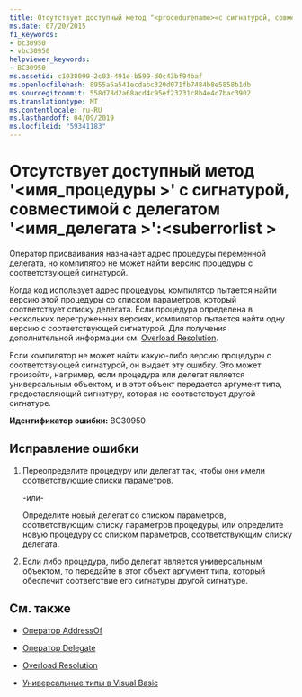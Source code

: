 ```yaml
---
title: Отсутствует доступный метод "<procedurename>«с сигнатурой, совместимой с делегатом»<delegatename>":<suberrorlist>
ms.date: 07/20/2015
f1_keywords:
- bc30950
- vbc30950
helpviewer_keywords:
- BC30950
ms.assetid: c1938099-2c03-491e-b599-d0c43bf94baf
ms.openlocfilehash: 8955a5a541ecdabc320d071fb7484b8e5858b1db
ms.sourcegitcommit: 558d78d2a68acd4c95ef23231c8b4e4c7bac3902
ms.translationtype: MT
ms.contentlocale: ru-RU
ms.lasthandoff: 04/09/2019
ms.locfileid: "59341183"
---
```

# <a name="no-accessible-method-procedurename-has-a--signature-compatible-with-delegate-delegatenamesuberrorlist"></a>Отсутствует доступный метод '\<имя_процедуры >' с сигнатурой, совместимой с делегатом '\<имя_делегата >':\<suberrorlist >
Оператор присваивания назначает адрес процедуры переменной делегата, но компилятор не может найти версию процедуры с соответствующей сигнатурой.  
  
 Когда код использует адрес процедуры, компилятор пытается найти версию этой процедуры со списком параметров, который соответствует списку делегата. Если процедура определена в нескольких перегруженных версиях, компилятор пытается найти одну версию с соответствующей сигнатурой. Для получения дополнительной информации см. [Overload Resolution](../../visual-basic/programming-guide/language-features/procedures/overload-resolution.md).  
  
 Если компилятор не может найти какую-либо версию процедуры с соответствующей сигнатурой, он выдает эту ошибку. Это может произойти, например, если процедура или делегат является универсальным объектом, и в этот объект передается аргумент типа, предоставляющий сигнатуру, которая не соответствует другой сигнатуре.  
  
 **Идентификатор ошибки:** BC30950  
  
## <a name="to-correct-this-error"></a>Исправление ошибки  
  
1. Переопределите процедуру или делегат так, чтобы они имели соответствующие списки параметров.  
  
     -или-  
  
     Определите новый делегат со списком параметров, соответствующим списку параметров процедуры, или определите новую процедуру со списком параметров, соответствующим списку делегата.  
  
2. Если либо процедура, либо делегат является универсальным объектом, то передайте в этот объект аргумент типа, который обеспечит соответствие его сигнатуры другой сигнатуре.  
  
## <a name="see-also"></a>См. также

- [Оператор AddressOf](../../visual-basic/language-reference/operators/addressof-operator.md)
- [Оператор Delegate](../../visual-basic/language-reference/statements/delegate-statement.md)

- [Overload Resolution](../../visual-basic/programming-guide/language-features/procedures/overload-resolution.md)
- [Универсальные типы в Visual Basic](../../visual-basic/programming-guide/language-features/data-types/generic-types.md)
